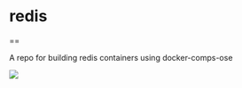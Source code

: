 # redis
==

A repo for building redis containers using docker-comps-ose

![](https://gist.githubusercontent.com/atkamara/f4cea6ed522f149670e3bc755d5aea91/raw/e21d21080d23ff25a5a1be66bcbbaa0a5f3eca37/redis.svg)
